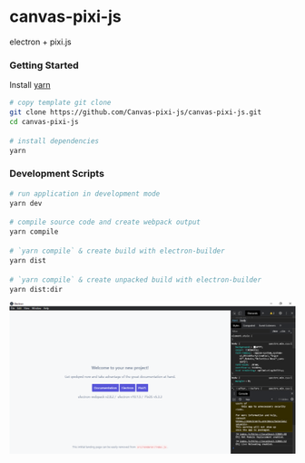 # canvas-pixi-js
electron + pixi.js

### Getting Started

Install [yarn](https://yarnpkg.com/getting-started/install)
```bash
# copy template git clone
git clone https://github.com/Canvas-pixi-js/canvas-pixi-js.git
cd canvas-pixi-js

# install dependencies
yarn
```

### Development Scripts

```bash
# run application in development mode
yarn dev

# compile source code and create webpack output
yarn compile

# `yarn compile` & create build with electron-builder
yarn dist

# `yarn compile` & create unpacked build with electron-builder
yarn dist:dir
```

![image](img/img.png)